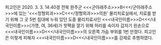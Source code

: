 피고인은 2020. 3. 3. 14:40경 전북 완주군 <<<군아래주소>>>B<<</군아래주소>>>에 있는 '<<<정형외과>>>C<<</정형외과>>>의원' 물리치료실에서, 치료를 받기 위해 그 곳 5번 침대에 누워 있던 도중 물리치료사인 <<<내국인이름>>>D<<</내국인이름>>>(가명, 여, 36세)가 핫팩을 깔기 위해 허리를 숙이자 갑자기 왼손으로 <<<내국인이름>>>D<<</내국인이름>>>의 오른쪽 가슴 부위를 1번 만졌다.
피고인은 이렇게 피해자 <<<내국인이름>>>D<<</내국인이름>>>를 강제로 추행하였다.
